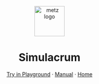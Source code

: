 <p align="center">
	<img alt="metz logo" src="https://cdn.statically.io/img/raw.githubusercontent.com/metz-sh/docs/main/logo/logo.png" width="80" />
</p>

<h1 align="center">Simulacrum</h1>

<p align="center">
	<a href="https://try.metz.sh">Try in Playground</a>
	·
	<a href="https://docs.metz.sh">Manual</a>
	·
	<a href="https://metz.sh">Home</a>
</p>

<br/>
